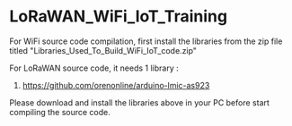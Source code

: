# LoRaWAN_WiFi_IoT_Training

For WiFi source code compilation, first install the libraries from the zip file titled "Libraries_Used_To_Build_WiFi_IoT_code.zip"
  
For LoRaWAN source code, it needs 1 library :
  1) https://github.com/orenonline/arduino-lmic-as923

Please download and install the libraries above in your PC before start compiling the source code.
